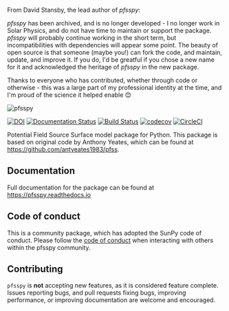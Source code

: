 From David Stansby, the lead author of *pfsspy*:

*pfsspy* has been archived, and is no longer developed -
I no longer work in Solar Physics,
and do not have time to maintain or support the package.
*pfsspy* will probably continue working in the short term, but
incompatibilities with dependencies will appear some point.
The beauty of open source is that someone (maybe you!) can fork the code,
and maintain, update, and improve it. If you do, I'd be greatful if you
chose a new name for it and acknowledged the heritage of *pfsspy* in
the new package.

Thanks to everyone who has contributed, whether through code or otherwise -
this was a large part of my professional identity at the time, and I'm
proud of the science it helped enable 😊


![pfsspy](logo/logo_rectangle.png "pfsspy")

[![DOI](https://zenodo.org/badge/163663713.svg)](https://zenodo.org/badge/latestdoi/163663713)
[![Documentation Status](https://readthedocs.org/projects/pfsspy/badge/?version=stable)](https://pfsspy.readthedocs.io/en/stable/?badge=stable)
[![Build Status](https://travis-ci.org/dstansby/pfsspy.svg?branch=master)](https://travis-ci.org/dstansby/pfsspy)
[![codecov](https://codecov.io/gh/dstansby/pfsspy/branch/master/graph/badge.svg)](https://codecov.io/gh/dstansby/pfsspy)
[![CircleCI](https://circleci.com/gh/dstansby/pfsspy.svg?style=svg)](https://circleci.com/gh/dstansby/pfsspy)

Potential Field Source Surface model package for Python. This package is based on original code by Anthony Yeates, which can be found at https://github.com/antyeates1983/pfss.

Documentation
-------------
Full documentation for the package can be found at https://pfsspy.readthedocs.io

Code of conduct
---------------
This is a community package, which has adopted the SunPy code of conduct. Please follow the [code of conduct](CODE_OF_CONDUCT.md) when interacting with others within the pfsspy community.

Contributing
------------
`pfsspy` is **not** accepting new features, as it is considered feature complete. Issues reporting bugs, and pull requests fixing bugs, improving performance, or improving documentation are welcome and encouraged.

